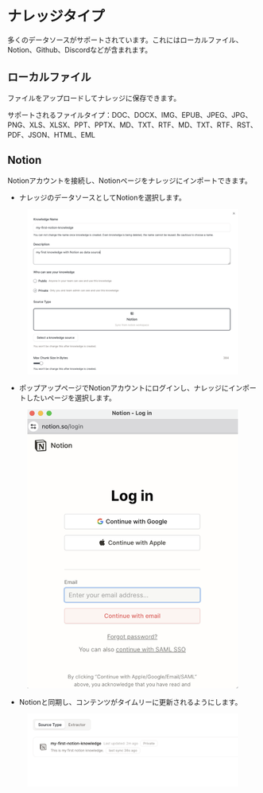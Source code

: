 # ナレッジタイプ

多くのデータソースがサポートされています。これにはローカルファイル、Notion、Github、Discordなどが含まれます。

## ローカルファイル

ファイルをアップロードしてナレッジに保存できます。

サポートされるファイルタイプ：DOC、DOCX、IMG、EPUB、JPEG、JPG、PNG、XLS、XLSX、PPT、PPTX、MD、TXT、RTF、MD、TXT、RTF、RST、PDF、JSON、HTML、EML

## Notion

Notionアカウントを接続し、Notionページをナレッジにインポートできます。

* ナレッジのデータソースとしてNotionを選択します。

<figure><img src="../images/notion.png" alt="notion"></figure>

* ポップアップページでNotionアカウントにログインし、ナレッジにインポートしたいページを選択します。

<figure><img src="../images/notion-2.png" alt="notion-2"></figure>

* Notionと同期し、コンテンツがタイムリーに更新されるようにします。

<figure><img src="../images/notion-3.png" alt="notion-3"></figure>


<!-- ## Github



## Discord -->